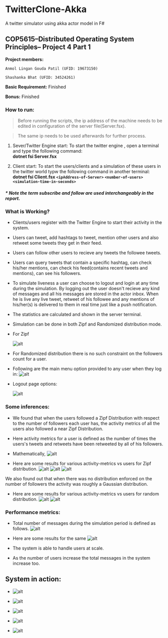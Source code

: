 # TwitterClone-Akka

A twitter simulator using akka actor model in F#

## COP5615–Distributed Operating System Principles– Project 4 Part 1

**Project members:**

`Anmol Lingan Gouda Patil (UFID: 19673150)`

`Shashanka Bhat (UFID: 34524261)`

  

**Basic Requirement:** Finished

**Bonus:** Finished

  
### How to run:

>Before running the scripts, the ip address of the machine needs to be edited in configuration of the server file(Server.fsx).

>The same ip needs to be used afterwards for further process.

1. Sever/Twitter Engine start:
To start the twitter engine , open a terminal and type the following command:\
    **dotnet fsi Server.fsx**

2. Client start:
To start the users/clients and a simulation of these users in the twitter world typw the following command in another terminal:\
**dotnet fsi Client.fsx `<ipAddress-of-Server>`  `<number-of-users>`  `<simulation-time-in-seconds>`**


##### * Note the term subscribe and follow are used interchangeably in the report.

### What is Working?

* Clients/users register with the Twitter Engine to start their activity in the system.

* Users can tweet, add hashtags to tweet, mention other users and also retweet some tweets they get in their feed.

* Users can follow other users to recieve any tweets the followee tweets.

* Users can query tweets that contain a specific hashtag, can check his/her mentions, can check his feed(contains recent tweets and mentions), can see his followers.

* To simulate liveness a user can choose to logout and login at any time during the simulation. By logging out the user doesn't recieve any kind of messages and all his messages are stored in the actor inbox. When he is live any live tweet, retweet of his followee and any mentions of his/her(s) is delivered to them in real time just like a push notification.
* The statistics are calculated and shown in the server terminal.
* Simulation can be done in both Zipf and Randomized distribution mode.

* For Zipf

    ![alt](/img/zipf-def.png)

* For Randomized distribution there is no such constraint on the followers count for a user.

* Following are the main menu option provided to any user when they log in:
    ![alt](/img/action-3.png)

* Logout page options:
    
    ![alt](/img/logout.png)


### Some inferences:

* We found that when the users followed a Zipf Distribution with respect to the number of followers each user has, the activity metrics of all the users also followed a near Zipf Distribution.
* Here activity metrics for a user is defined as the number of times the users's tweets and retweets have been retweeted by all of his followers.

* Mathematically,
    ![alt](/img/activity-metrics.png)
* Here are some results for various activity-metrics vs users for Zipf distribution.
    ![alt](/img/10usermetric.png)
    ![alt](/img/50usersmetric.png)
    ![alt](/img/100usermetric.png)

We also found out that  when there was no distribution enforced on the number of followers the activity was roughly a Gaussian distribution.

* Here are some results for various activity-metrics vs users for random distribution.
    ![alt](/img/50userrandom.png)
    ![alt](/img/100userrandom.png)
 
### Performance metrics:
* Total number of messages during the simulation period is defined as follows.
    ![alt](/img/tot_msgs.png)

* Here are some results for the same
    ![alt](/img/message_comparison.png)

* The system is able to handle users at scale.
* As the number of users increase the total messages in the system increase too.

## System in action:
* ![alt](/img/action-1.png)

* ![alt](/img/action-2.png)

* ![alt](/img/action-4.png)

* ![alt](/img/action-5.png)

* ![alt](/img/action-6.png)